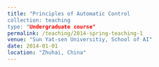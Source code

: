 ```yaml
---
title: "Principles of Automatic Control
collection: teaching
type: "Undergraduate course"
permalink: /teaching/2014-spring-teaching-1
venue: "Sun Yat-sen Universitiy, School of AI"
date: 2014-01-01
location: "Zhuhai, China"
---
```

